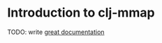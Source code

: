 # Introduction to clj-mmap

TODO: write [great documentation](http://jacobian.org/writing/great-documentation/what-to-write/)
